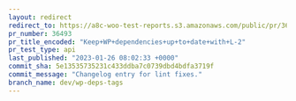 ```yaml
---
layout: redirect
redirect_to: https://a8c-woo-test-reports.s3.amazonaws.com/public/pr/36493/api/index.html
pr_number: 36493
pr_title_encoded: "Keep+WP+dependencies+up+to+date+with+L-2"
pr_test_type: api
last_published: "2023-01-26 08:02:33 +0000"
commit_sha: 5e13535735231c433ddba7c0739dbd4bdfa3719f
commit_message: "Changelog entry for lint fixes."
branch_name: dev/wp-deps-tags
---
```

